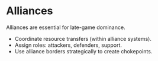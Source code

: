 # Alliances

Alliances are essential for late-game dominance.

- Coordinate resource transfers (within alliance systems).
- Assign roles: attackers, defenders, support.
- Use alliance borders strategically to create chokepoints.
